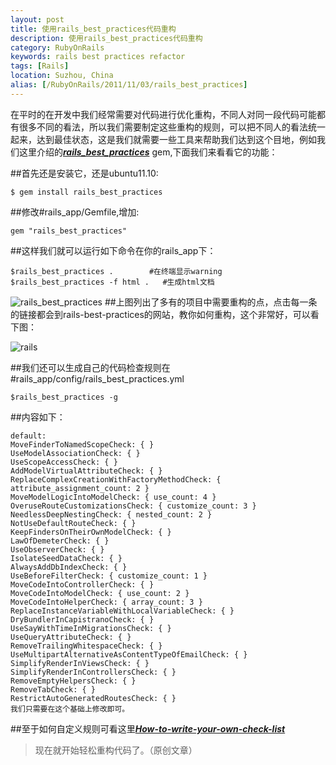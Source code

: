 ```yaml
---
layout: post
title: 使用rails_best_practices代码重构
description: 使用rails_best_practices代码重构
category: RubyOnRails
keywords: rails best practices refactor
tags: [Rails]
location: Suzhou, China
alias: [/RubyOnRails/2011/11/03/rails_best_practices]
---
```

在平时的在开发中我们经常需要对代码进行优化重构，不同人对同一段代码可能都有很多不同的看法，所以我们需要制定这些重构的规则，可以把不同人的看法统一起来，达到最佳状态，这是我们就需要一些工具来帮助我们达到这个目地，例如我们这里介绍的[***rails_best_practices***][1] gem,下面我们来看看它的功能：

##首先还是安装它，还是ubuntu11.10:

	$ gem install rails_best_practices
##修改#rails_app/Gemfile,增加:

	gem "rails_best_practices"

##这样我们就可以运行如下命令在你的rails_app下：

	$rails_best_practices .        #在终端显示warning
	$rails_best_practices -f html .   #生成html文档
![rails_best_practices][2]
##上图列出了多有的项目中需要重构的点，点击每一条的链接都会到rails-best-practices的网站，教你如何重构，这个非常好，可以看下图：

![rails][3]

##我们还可以生成自己的代码检查规则在#rails_app/config/rails_best_practices.yml

	$rails_best_practices -g

##内容如下：

	default:
	MoveFinderToNamedScopeCheck: { }
	UseModelAssociationCheck: { }
	UseScopeAccessCheck: { }
	AddModelVirtualAttributeCheck: { }
	ReplaceComplexCreationWithFactoryMethodCheck: { attribute_assignment_count: 2 }
	MoveModelLogicIntoModelCheck: { use_count: 4 }
	OveruseRouteCustomizationsCheck: { customize_count: 3 }
	NeedlessDeepNestingCheck: { nested_count: 2 }
	NotUseDefaultRouteCheck: { }
	KeepFindersOnTheirOwnModelCheck: { }
	LawOfDemeterCheck: { }
	UseObserverCheck: { }
	IsolateSeedDataCheck: { }
	AlwaysAddDbIndexCheck: { }
	UseBeforeFilterCheck: { customize_count: 1 }
	MoveCodeIntoControllerCheck: { }
	MoveCodeIntoModelCheck: { use_count: 2 }
	MoveCodeIntoHelperCheck: { array_count: 3 }
	ReplaceInstanceVariableWithLocalVariableCheck: { }
	DryBundlerInCapistranoCheck: { }
	UseSayWithTimeInMigrationsCheck: { }
	UseQueryAttributeCheck: { }
	RemoveTrailingWhitespaceCheck: { }
	UseMultipartAlternativeAsContentTypeOfEmailCheck: { }
	SimplifyRenderInViewsCheck: { }
	SimplifyRenderInControllersCheck: { }
	RemoveEmptyHelpersCheck: { }
	RemoveTabCheck: { }
	RestrictAutoGeneratedRoutesCheck: { }
    我们只需要在这个基础上修改即可。

##至于如何自定义规则可看这里[***How-to-write-your-own-check-list***][4]

> 现在就开始轻松重构代码了。（原创文章）

[1]: https://github.com/flyerhzm/rails_best_practices "rails-best-practices"
[2]: http://cms.everyday-cn.com/system/pictures/966/large_best_practices.png?1320279181 "warning"
[3]: http://cms.everyday-cn.com/system/pictures/965/large_best_practice2.png?1320279178 "method"
[4]: 如何去自定义规则：https://github.com/flyerhzm/rails_best_practices/wiki/How-to-write-your-own-check-list "How-to-write-your-own-check-list"
